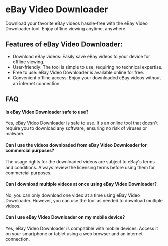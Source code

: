 # eBay Video Downloader
Download your favorite eBay videos hassle-free with the eBay Video Downloader tool. Enjoy offline viewing anytime, anywhere.

## Features of eBay Video Downloader:

- Download eBay videos: Easily save eBay videos to your device for offline viewing.
- User-friendly: The tool is simple to use, requiring no technical expertise.
- Free to use: eBay Video Downloader is available online for free.
- Convenient offline access: Enjoy your downloaded eBay videos without an internet connection.

## FAQ

#### Is eBay Video Downloader safe to use?

Yes, eBay Video Downloader is safe to use. It's an online tool that doesn't require you to download any software, ensuring no risk of viruses or malware.

#### Can I use the videos downloaded from eBay Video Downloader for commercial purposes?

The usage rights for the downloaded videos are subject to eBay's terms and conditions. Always review the licensing terms before using them for commercial purposes.

#### Can I download multiple videos at once using eBay Video Downloader?

No, you can only download one video at a time using eBay Video Downloader. However, you can use the tool as needed to download multiple videos.

#### Can I use eBay Video Downloader on my mobile device?

Yes, eBay Video Downloader is compatible with mobile devices. Access it on your smartphone or tablet using a web browser and an internet connection.
